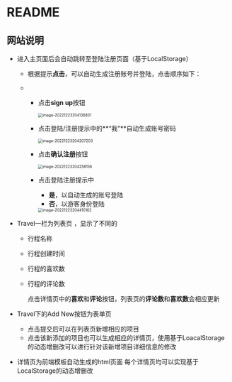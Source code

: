 # README

## 网站说明

- 进入主页面后会自动跳转至登陆注册页面（基于LocalStorage）                

  - 根据提示**点击**，可以自动生成注册账号并登陆，点击顺序如下：

  - - 点击**sign up**按钮
    
      <img src="D:\Code\web\U-YOUNG\images\md\image-20221223204136831.png" alt="image-20221223204136831" style="zoom:60%;" />
    
    - 点击登陆/注册提示中的**“我”**自动生成账号密码
    
      <img src="D:\Code\web\U-YOUNG\images\md\image-20221223204207203.png" alt="image-20221223204207203" style="zoom:60%;" />
    
    - 点击**确认注册**按钮
    
      <img src="D:\Code\web\U-YOUNG\images\md\image-20221223204258156.png" alt="image-20221223204258156" style="zoom:60%;" />
    
    - 点击登陆注册提示中
      - **是**，以自动生成的账号登陆
      - **否**，以游客身份登陆
      
      <img src="D:\Code\web\U-YOUNG\images\md\image-20221223204410162.png" alt="image-20221223204410162" style="zoom:60%;" />

- Travel一栏为列表页 ，显示了不同的                

  - 行程名称

  - 行程创建时间

  - 行程的喜欢数

  - 行程的评论数

    点击详情页中的**喜欢**和**评论**按钮，列表页的**评论数**和**喜欢数**会相应更新

- Travel下的Add New按钮为表单页

  - 点击提交后可以在列表页新增相应的项目
  - 点击该新添加的项目也可以生成相应的详情页，使用基于LoacalStorage的动态增删改可以进行针对该新增项目详细信息的修改

- 详情页为前端模板自动生成的html页面
  每个详情页均可以实现基于LocalStorage的动态增删改